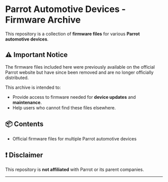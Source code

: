 # Parrot Automotive Devices - Firmware Archive

This repository is a collection of **firmware files** for various **Parrot automotive devices**.

## ⚠️ Important Notice

The firmware files included here were previously available on the official Parrot website but have since been removed and are no longer officially distributed.

This archive is intended to:
- Provide access to firmware needed for **device updates** and **maintenance**.
- Help users who cannot find these files elsewhere.

## 📦 Contents

- Official firmware files for multiple Parrot automotive devices

## ❗ Disclaimer

This repository is **not affiliated** with Parrot or its parent companies.  

---
